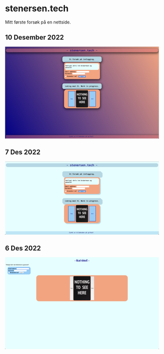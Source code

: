 # stenersen.tech
Mitt første forsøk på en nettside.

## 10 Desember 2022
<img src="img/10 Des 2022.jpeg" alt="10 Des" title="7 Des 2022">

## 7 Des 2022
<img src="img/7 Des 2022.png" alt="7 Des" title="7 Des 2022">

## 6 Des 2022
<img src="img/6 Des 2022.png" alt="6 Des" title="6 Des 2022">
